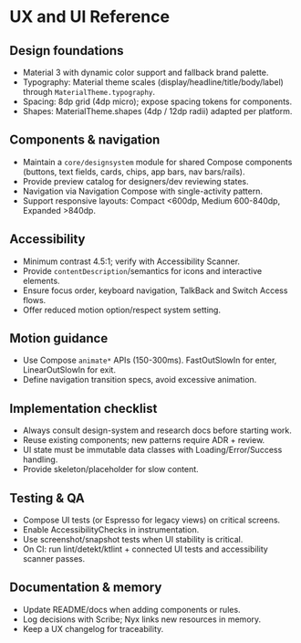 ﻿# UX and UI Reference

## Design foundations
- Material 3 with dynamic color support and fallback brand palette.
- Typography: Material theme scales (display/headline/title/body/label) through `MaterialTheme.typography`.
- Spacing: 8dp grid (4dp micro); expose spacing tokens for components.
- Shapes: MaterialTheme.shapes (4dp / 12dp radii) adapted per platform.

## Components & navigation
- Maintain a `core/designsystem` module for shared Compose components (buttons, text fields, cards, chips, app bars, nav bars/rails).
- Provide preview catalog for designers/dev reviewing states.
- Navigation via Navigation Compose with single-activity pattern.
- Support responsive layouts: Compact <600dp, Medium 600-840dp, Expanded >840dp.

## Accessibility
- Minimum contrast 4.5:1; verify with Accessibility Scanner.
- Provide `contentDescription`/semantics for icons and interactive elements.
- Ensure focus order, keyboard navigation, TalkBack and Switch Access flows.
- Offer reduced motion option/respect system setting.

## Motion guidance
- Use Compose `animate*` APIs (150-300ms). FastOutSlowIn for enter, LinearOutSlowIn for exit.
- Define navigation transition specs, avoid excessive animation.

## Implementation checklist
- Always consult design-system and research docs before starting work.
- Reuse existing components; new patterns require ADR + review.
- UI state must be immutable data classes with Loading/Error/Success handling.
- Provide skeleton/placeholder for slow content.

## Testing & QA
- Compose UI tests (or Espresso for legacy views) on critical screens.
- Enable AccessibilityChecks in instrumentation.
- Use screenshot/snapshot tests when UI stability is critical.
- On CI: run lint/detekt/ktlint + connected UI tests and accessibility scanner passes.

## Documentation & memory
- Update README/docs when adding components or rules.
- Log decisions with Scribe; Nyx links new resources in memory.
- Keep a UX changelog for traceability.
